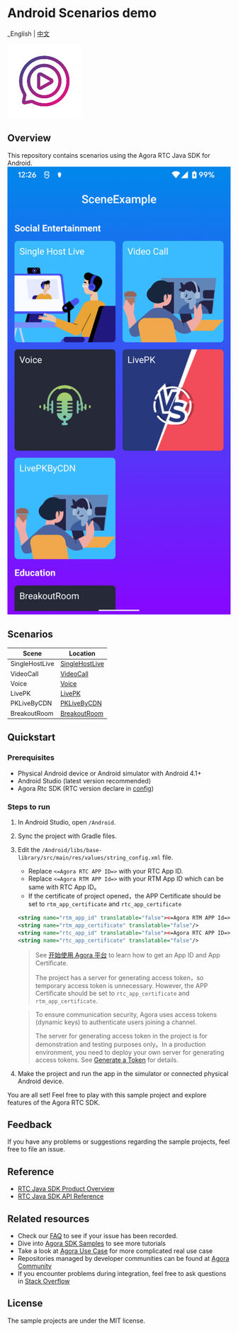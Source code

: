 # Android Scenarios demo
_English | [中文](README_zh.md)

![image](img_logo.jpg)

## Overview
This repository contains scenarios using the Agora RTC Java SDK for Android.
![image](img_case.png)

## Scenarios
|Scene|Location|
|----|----|
|SingleHostLive|[SingleHostLive](./modules/SingleHostLive/)|
|VideoCall|[VideoCall](./modules/VideoCall/)|
|Voice|[Voice](./modules/Voice/)|
|LivePK|[LivePK](./modules/LivePK/)|
|PKLiveByCDN|[PKLiveByCDN](./modules/PKLiveByCDN/)|
|BreakoutRoom|[BreakoutRoom](./modules/BreakoutRoom/)|

## Quickstart
### Prerequisites

- Physical Android device or Android simulator with Android 4.1+
- Android Studio (latest version recommended)
- Agora Rtc SDK (RTC version declare in [config](config.gradle))

### Steps to run

1. In Android Studio, open  `/Android`.
2. Sync the project with Gradle files.
3. Edit the  `/Android/libs/base-library/src/main/res/values/string_config.xml` file.

    - Replace `<=Agora RTC APP ID=>` with your RTC App ID.
    - Replace `<=Agora RTM APP Id=>` with your RTM App ID which can be same with RTC App ID。
    - If the certificate of project opened，the APP Certificate should be set to `rtm_app_certificate` and `rtc_app_certificate`

   ```xml
   <string name="rtm_app_id" translatable="false"><=Agora RTM APP Id=></string>
   <string name="rtm_app_certificate" translatable="false"/>
   <string name="rtc_app_id" translatable="false"><=Agora RTC APP ID=></string>
   <string name="rtc_app_certificate" translatable="false"/>
   ```

   > See [开始使用 Agora 平台](https://docs.agora.io/en/Agora%20Platform/get_appid_token) to learn how to get an App ID and App Certificate.
   >
   > The project has a server for generating access token，so temporary access token is unnecessary. However, the APP Certificate should be set to `rtc_app_certificate` and `rtm_app_certificate`.

   > To ensure communication security, Agora uses access tokens (dynamic keys) to authenticate users joining a channel.
   >
   > The server for generating access token in the project is for demonstration and testing purposes only。In a production environment, you need to deploy your own server for generating access tokens. See [Generate a Token](https://docs.agora.io/en/Interactive%20Broadcast/token_server) for details.

4. Make the project and run the app in the simulator or connected physical Android device.

You are all set! Feel free to play with this sample project and explore features of the Agora RTC SDK.

## Feedback

If you have any problems or suggestions regarding the sample projects, feel free to file an issue.

## Reference

- [RTC Java SDK Product Overview](https://docs.agora.io/en/Interactive%20Broadcast/product_live?platform=Android)
- [RTC Java SDK API Reference](https://docs.agora.io/en/Interactive%20Broadcast/API%20Reference/java/index.html)

## Related resources

- Check our [FAQ](https://docs.agora.io/en/faq) to see if your issue has been recorded.
- Dive into [Agora SDK Samples](https://github.com/AgoraIO) to see more tutorials
- Take a look at [Agora Use Case](https://github.com/AgoraIO-usecase) for more complicated real use case
- Repositories managed by developer communities can be found at [Agora Community](https://github.com/AgoraIO-Community)
- If you encounter problems during integration, feel free to ask questions in [Stack Overflow](https://stackoverflow.com/questions/tagged/agora.io)

## License

The sample projects are under the MIT license.